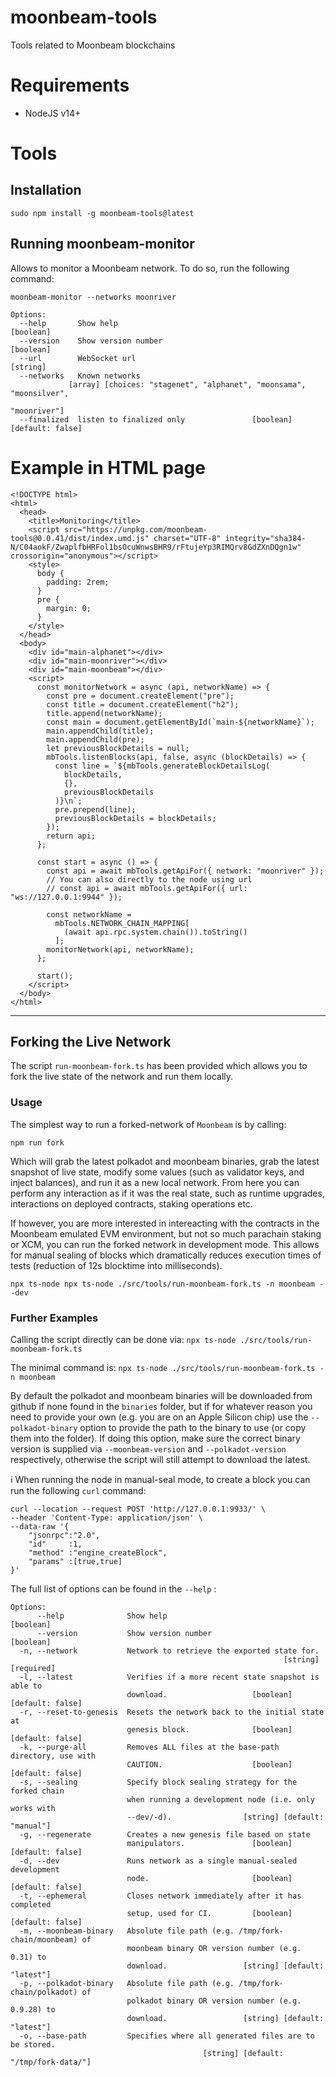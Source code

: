 # moonbeam-tools

Tools related to Moonbeam blockchains

# Requirements

* NodeJS v14+

# Tools

## Installation

```
sudo npm install -g moonbeam-tools@latest
```

## Running moonbeam-monitor

Allows to monitor a Moonbeam network. To do so, run the following command:

```  
moonbeam-monitor --networks moonriver
```

```
Options:
  --help       Show help                                               [boolean]
  --version    Show version number                                     [boolean]
  --url        WebSocket url                                            [string]
  --networks   Known networks
             [array] [choices: "stagenet", "alphanet", "moonsama", "moonsilver",
                                                                    "moonriver"]
  --finalized  listen to finalized only               [boolean] [default: false]
  ```

# Example in HTML page

```
<!DOCTYPE html>
<html>
  <head>
    <title>Monitoring</title>
    <script src="https://unpkg.com/moonbeam-tools@0.0.41/dist/index.umd.js" charset="UTF-8" integrity="sha384-N/C04aokF/ZwaplfbHRFol1bsOcuWnwsBHR9/rFtujeYp3RIMQrv8GdZXnDQgn1w" crossorigin="anonymous"></script>
    <style>
      body {
        padding: 2rem;
      }
      pre {
        margin: 0;
      }
    </style>
  </head>
  <body>
    <div id="main-alphanet"></div>
    <div id="main-moonriver"></div>
    <div id="main-moonbeam"></div>
    <script>
      const monitorNetwork = async (api, networkName) => {
        const pre = document.createElement("pre");
        const title = document.createElement("h2");
        title.append(networkName);
        const main = document.getElementById(`main-${networkName}`);
        main.appendChild(title);
        main.appendChild(pre);
        let previousBlockDetails = null;
        mbTools.listenBlocks(api, false, async (blockDetails) => {
          const line = `${mbTools.generateBlockDetailsLog(
            blockDetails,
            {},
            previousBlockDetails
          )}\n`;
          pre.prepend(line);
          previousBlockDetails = blockDetails;
        });
        return api;
      };

      const start = async () => {
        const api = await mbTools.getApiFor({ network: "moonriver" });
        // You can also directly to the node using url
        // const api = await mbTools.getApiFor({ url: "ws://127.0.0.1:9944" });

        const networkName =
          mbTools.NETWORK_CHAIN_MAPPING[
            (await api.rpc.system.chain()).toString()
          ];
        monitorNetwork(api, networkName);
      };

      start();
    </script>
  </body>
</html>
```

------------------------

## Forking the Live Network

The script `run-moonbeam-fork.ts` has been provided which allows you to fork the live state of the network and run them locally. 

### Usage

The simplest way to run a forked-network of `Moonbeam` is by calling:

```
npm run fork
```

Which will grab the latest polkadot and moonbeam binaries, grab the latest snapshot of live state, modify some values (such as validator keys, and inject balances),
 and run it as a new local network. From here you can perform any interaction as if it was the real state, such as runtime upgrades, interactions on deployed contracts,
 staking operations etc.


If however, you are more interested in intereacting with the contracts in the Moonbeam emulated EVM environment, but not so much parachain staking or XCM, you can run
the forked network in development mode. This allows for manual sealing of blocks which dramatically reduces execution times of tests (reduction of 12s blocktime into milliseconds).

```
npx ts-node npx ts-node ./src/tools/run-moonbeam-fork.ts -n moonbeam --dev
```

### Further Examples

Calling the script directly can be done via: `npx ts-node ./src/tools/run-moonbeam-fork.ts`

The minimal command is: `npx ts-node ./src/tools/run-moonbeam-fork.ts -n moonbeam`

By default the polkadot and moonbeam binaries will be downloaded from github if none found in the `binaries` folder, but if for whatever reason you need to provide your own (e.g. you are on an Apple Silicon chip)
use the `--polkadot-binary` option to provide the path to the binary to use (or copy them into the folder). If doing this option, make sure the correct binary version is supplied via `--moonbeam-version` and 
`--polkadot-version` respectively, otherwise the script will still attempt to download the latest.

:information_source: When running the node in manual-seal mode, to create a block you can run the following `curl` command:
```
curl --location --request POST 'http://127.0.0.1:9933/' \
--header 'Content-Type: application/json' \
--data-raw '{
    "jsonrpc":"2.0",
    "id"     :1,
    "method" :"engine_createBlock",
    "params" :[true,true]
}'
```


The full list of options can be found in the `--help` :
```
Options:
      --help              Show help                                    [boolean]
      --version           Show version number                          [boolean]
  -n, --network           Network to retrieve the exported state for.
                                                             [string] [required]
  -l, --latest            Verifies if a more recent state snapshot is able to
                          download.                   [boolean] [default: false]
  -r, --reset-to-genesis  Resets the network back to the initial state at
                          genesis block.              [boolean] [default: false]
  -k, --purge-all         Removes ALL files at the base-path directory, use with
                          CAUTION.                    [boolean] [default: false]
  -s, --sealing           Specify block sealing strategy for the forked chain
                          when running a development node (i.e. only works with
                          --dev/-d).                [string] [default: "manual"]
  -g, --regenerate        Creates a new genesis file based on state
                          manipulators.               [boolean] [default: false]
  -d, --dev               Runs network as a single manual-sealed development
                          node.                       [boolean] [default: false]
  -t, --ephemeral         Closes network immediately after it has completed
                          setup, used for CI.         [boolean] [default: false]
  -m, --moonbeam-binary   Absolute file path (e.g. /tmp/fork-chain/moonbeam) of
                          moonbeam binary OR version number (e.g. 0.31) to
                          download.                 [string] [default: "latest"]
  -p, --polkadot-binary   Absolute file path (e.g. /tmp/fork-chain/polkadot) of
                          polkadot binary OR version number (e.g. 0.9.28) to
                          download.                 [string] [default: "latest"]
  -o, --base-path         Specifies where all generated files are to be stored.
                                           [string] [default: "/tmp/fork-data/"]
```
